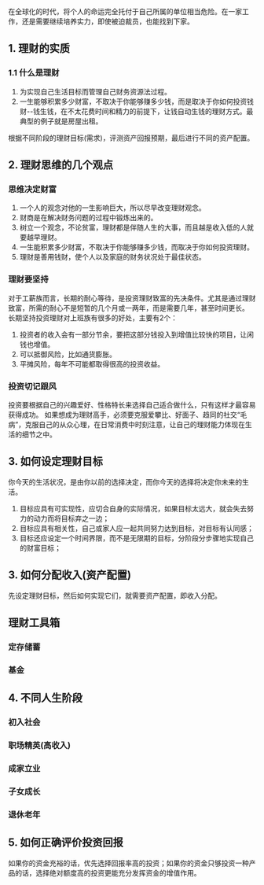 在全球化的时代，将个人的命运完全托付于自己所属的单位相当危险。在一家工作，还是需要继续培养实力，即使被迫裁员，也能找到下家。

## 1. 理财的实质

### 1.1 什么是理财

1. 为实现自己生活目标而管理自己财务资源法过程。
2. 一生能够积累多少财富，不取决于你能够赚多少钱，而是取决于你如何投资钱财--钱生钱，在不太花费时间和精力的前提下，让钱自动生钱的理财方式。最典型的例子就是房屋出租。

根据不同阶段的理财目标(需求)，评测资产回报预期，最后进行不同的资产配置。





## 2. 理财思维的几个观点

### 思维决定财富

1. 一个人的观念对他的一生影响巨大，所以尽早改变理财观念。
2. 财商是在解决财务问题的过程中锻炼出来的。
3. 树立一个观念，不论贫富，理财都是伴随人生的大事，而且越是收入低的人就要越早理财。
4. 一生能积累多少财富，不取决于你能够赚多少钱，而取决于你如何投资理财。
5. 理财是善用钱财，使个人以及家庭的财务状况处于最佳状态。

### 理财要坚持

对于工薪族而言，长期的耐心等待，是投资理财致富的先决条件。尤其是通过理财致富，所需的耐心不是短暂的几个月或一两年，而是需要几年，甚至时间更长。
长期坚持投资理财对上班族有很多的好处，主要有2个：

1. 投资者的收入会有一部分节余，要把这部分钱投入到增值比较快的项目，让闲钱也增值。
2. 可以抵御风险，比如通货膨胀。
3. 平摊风险，每年不可能都取得很高的投资收益。

### 投资切记跟风

投资要根据自己的兴趣爱好、性格特长来选择自己适合做什么，只有这样才最容易获得成功。
如果想成为理财高手，必须要克服爱攀比、好面子、趋同的社交“毛病”，克服自己的从众心理，在日常消费中时刻注意，让自己的理财能力体现在生活的细节之中。



## 3. 如何设定理财目标

你今天的生活状况，是由你以前的选择决定，而你今天的选择将决定你未来的生活。

1. 目标应具有可实现性，应切合自身的实际情况，如果目标太远大，就会失去努力的动力而将目标弃之一边；
2. 目标应具有相关性，自己或家人应一起共同努力达到目标，对目标有认同感；
3. 目标还应设定一个时间界限，而不是无限期的目标，分阶段分步骤地实现自己的财富目标；



## 3. 如何分配收入(资产配置)

先设定理财目标，然后如何实现它们，就需要资产配置，即收入分配。



## 理财工具箱

### 定存储蓄



### 基金







## 4. 不同人生阶段

### 初入社会



### 职场精英(高收入)



### 成家立业



### 子女成长



### 退休老年





## 5. 如何正确评价投资回报

 如果你的资金充裕的话，优先选择回报率高的投资；如果你的资金只够投资一种产品的话，选择绝对额度高的投资更能充分发挥资金的增值作用。

